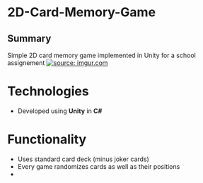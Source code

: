 # 2D-Card-Memory-Game

## Summary

 Simple 2D card memory game implemented in Unity for a school assignement
<a href="https://imgur.com/ml1MLDe"><img src="https://i.imgur.com/ml1MLDe.gif" title="source: imgur.com" /></a>

# Technologies

-   Developed using  **Unity**  in  **C#**

# Functionality

- Uses standard card deck (minus joker cards)
- Every game randomizes cards as well as their positions
- 
<!--stackedit_data:
eyJoaXN0b3J5IjpbLTE5NzU1Mzg2MDhdfQ==
-->